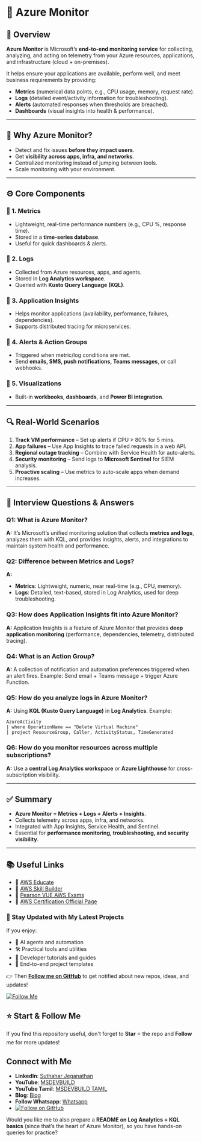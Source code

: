 
# 📘 Azure Monitor

## 📌 Overview

**Azure Monitor** is Microsoft’s **end-to-end monitoring service** for collecting, analyzing, and acting on telemetry from your Azure resources, applications, and infrastructure (cloud + on-premises).

It helps ensure your applications are available, perform well, and meet business requirements by providing:

* **Metrics** (numerical data points, e.g., CPU usage, memory, request rate).
* **Logs** (detailed event/activity information for troubleshooting).
* **Alerts** (automated responses when thresholds are breached).
* **Dashboards** (visual insights into health & performance).

---

## 🎯 Why Azure Monitor?

* Detect and fix issues **before they impact users**.
* Get **visibility across apps, infra, and networks**.
* Centralized monitoring instead of jumping between tools.
* Scale monitoring with your environment.

---

## ⚙️ Core Components

### 🔹 1. Metrics

* Lightweight, real-time performance numbers (e.g., CPU %, response time).
* Stored in a **time-series database**.
* Useful for quick dashboards & alerts.

### 🔹 2. Logs

* Collected from Azure resources, apps, and agents.
* Stored in **Log Analytics workspace**.
* Queried with **Kusto Query Language (KQL)**.

### 🔹 3. Application Insights

* Helps monitor applications (availability, performance, failures, dependencies).
* Supports distributed tracing for microservices.

### 🔹 4. Alerts & Action Groups

* Triggered when metric/log conditions are met.
* Send **emails, SMS, push notifications, Teams messages**, or call webhooks.

### 🔹 5. Visualizations

* Built-in **workbooks**, **dashboards**, and **Power BI integration**.

---

## 🔍 Real-World Scenarios

1. **Track VM performance** – Set up alerts if CPU > 80% for 5 mins.
2. **App failures** – Use App Insights to trace failed requests in a web API.
3. **Regional outage tracking** – Combine with Service Health for auto-alerts.
4. **Security monitoring** – Send logs to **Microsoft Sentinel** for SIEM analysis.
5. **Proactive scaling** – Use metrics to auto-scale apps when demand increases.

---

## 📑 Interview Questions & Answers

### Q1: What is Azure Monitor?

**A:** It’s Microsoft’s unified monitoring solution that collects **metrics and logs**, analyzes them with KQL, and provides insights, alerts, and integrations to maintain system health and performance.

### Q2: Difference between Metrics and Logs?

**A:**

* **Metrics**: Lightweight, numeric, near real-time (e.g., CPU, memory).
* **Logs**: Detailed, text-based, stored in Log Analytics, used for deep troubleshooting.

### Q3: How does Application Insights fit into Azure Monitor?

**A:** Application Insights is a feature of Azure Monitor that provides **deep application monitoring** (performance, dependencies, telemetry, distributed tracing).

### Q4: What is an Action Group?

**A:** A collection of notification and automation preferences triggered when an alert fires. Example: Send email + Teams message + trigger Azure Function.

### Q5: How do you analyze logs in Azure Monitor?

**A:** Using **KQL (Kusto Query Language)** in **Log Analytics**. Example:

```kql
AzureActivity
| where OperationName == "Delete Virtual Machine"
| project ResourceGroup, Caller, ActivityStatus, TimeGenerated
```

### Q6: How do you monitor resources across multiple subscriptions?

**A:** Use a **central Log Analytics workspace** or **Azure Lighthouse** for cross-subscription visibility.

---

## ✅ Summary

* **Azure Monitor = Metrics + Logs + Alerts + Insights**.
* Collects telemetry across apps, infra, and networks.
* Integrated with App Insights, Service Health, and Sentinel.
* Essential for **performance monitoring, troubleshooting, and security visibility**.

---

## 📚 Useful Links

* 🔗 [AWS Educate](https://www.awseducate.com)
* 🔗 [AWS Skill Builder](https://lnkd.in/ddc4GRc7)
* 🔗 [Pearson VUE AWS Exams](https://home.pearsonvue.com/aws)
* 🔗 [AWS Certification Official Page](https://aws.amazon.com/certification/)

### 🔔 Stay Updated with My Latest Projects

If you enjoy:
- 🧠 AI agents and automation
- 🛠️ Practical tools and utilities
- 📘 Developer tutorials and guides
- 🚀 End-to-end project templates

👉 Then **[Follow me on GitHub](https://github.com/jssuthahar)** to get notified about new repos, ideas, and updates!

[![Follow Me](https://img.shields.io/github/followers/jssuthahar?label=Follow&style=social)](https://github.com/jssuthahar)

## ⭐ Start & Follow Me
If you find this repository useful, don't forget to **Star** ⭐ the repo and **Follow** me for more updates!

 ## Connect with Me
- **LinkedIn**: [Suthahar Jeganathan](https://www.linkedin.com/in/jssuthahar/)
- **YouTube**: [MSDEVBUILD](https://www.youtube.com/@MSDEVBUILD)
- **YouTube Tamil**: [MSDEVBUILD TAMIL](https://www.youtube.com/@MSDEVBUILDTamil)
- **Blog**: [Blog](https://www.msdevbuild.com/)
- **Follow Whatsapp**: [Whatsapp](https://www.whatsapp.com/channel/0029Va5j2rHEFeXcTlUhQB0J)
- [![Follow on GitHub](https://img.shields.io/github/followers/jssuthahar?label=Follow&style=social)](https://github.com/jssuthahar)




Would you like me to also prepare a **README on Log Analytics + KQL basics** (since that’s the heart of Azure Monitor), so you have hands-on queries for practice?

